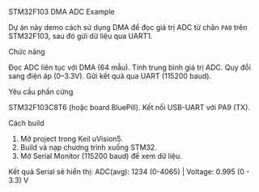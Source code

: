 STM32F103 DMA ADC Example

Dự án này demo cách sử dụng DMA để đọc giá trị ADC từ chân `PA0` trên STM32F103, sau đó gửi dữ liệu qua UART1.

 Chức năng

 Đọc ADC liên tục với DMA (64 mẫu).
 Tính trung bình giá trị ADC.
 Quy đổi sang điện áp (0–3.3V).
 Gửi kết quả qua UART (115200 baud).

Yêu cầu phần cứng

STM32F103C8T6 (hoặc board BluePill).
Kết nối USB-UART với PA9 (TX).

Cách build
1. Mở project trong Keil uVision5.
2. Build và nạp chương trình xuống STM32.
3. Mở Serial Monitor (115200 baud) để xem dữ liệu.

Kết quả
Serial sẽ hiển thị:
ADC(avg): 1234 (0-4065) | Voltage: 0.995 (0 - 3.3) V
